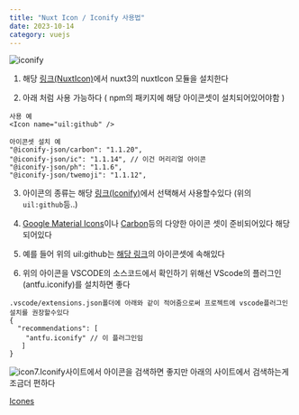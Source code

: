 ```yaml
---
title: "Nuxt Icon / Iconify 사용법"
date: 2023-10-14
category: vuejs
---
```


![iconify](/storage/1697293829.jpg)

1. 해당 [링크](https://nuxt.com/modules/icon)[(NuxtIcon)](https://nuxt.com/modules/icon)에서 nuxt3의 nuxtIcon 모듈을 설치한다

2. 아래 처럼 사용 가능하다 ( npm의 패키지에 해당 아이콘셋이 설치되어있어야함 )

```
사용 예
<Icon name="uil:github" />
```

```
아이콘셋 설치 예
"@iconify-json/carbon": "1.1.20", 
"@iconify-json/ic": "1.1.14", // 이건 머리리얼 아이콘
"@iconify-json/ph": "1.1.6",
"@iconify-json/twemoji": "1.1.12",
```

3. 아이콘의 종류는 해당 [링크(Iconify)](https://icon-sets.iconify.design/)에서 선택해서 사용할수있다 (위의 `uil:github`등..)

4. [Google Material Icons](https://icon-sets.iconify.design/ic/)이나 [Carbon](https://icon-sets.iconify.design/carbon/)등의 다양한 아이콘 셋이 준비되어있다 해당되어있다

5. 예를 들어 위의 uil:github는 [해당 링크](https://icon-sets.iconify.design/uil/github/)의 아이콘셋에 속해있다

6. 위의 아이콘을 VSCODE의 소스코드에서 확인하기 위해선 VScode의 플러그인(antfu.iconify)를 설치하면 좋다

```
.vscode/extensions.json폴더에 아래와 같이 적어줌으로써 프로젝트에 vscode플러그인 설치를 권장할수있다
{
  "recommendations": [
    "antfu.iconify" // 이 플러그인임
   ]
}
```

![icon](/storage/1697293642.jpg)7.Iconify사이트에서 아이콘을 검색하면 좋지만 아래의 사이트에서 검색하는게 조금더 편하다

[Icones](https://icones.js.org/)
